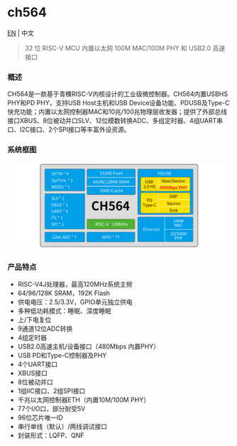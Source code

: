 # ch564

[EN](README.md) | 中文

> 32 位 RISC-V MCU 内置以太网 100M MAC/100M PHY 和 USB2.0 高速接口

### 概述

CH564是一款基于青稞RISC-V内核设计的工业级微控制器。CH564内置USBHS PHY和PD PHY，支持USB Host主机和USB Device设备功能、PDUSB及Type-C快充功能；内置以太网控制器MAC和10兆/100兆物理层收发器；提供了外部总线接口XBUS、8位被动并口SLV、12位模数转换ADC、多组定时器、4组UART串口、I2C接口、2个SPI接口等丰富外设资源。

### 系统框图

<img src="image/frame.png" alt="frame" style="zoom:50%;" />

### 产品特点

- RISC-V4J处理器，最高120MHz系统主频
- 64/96/128K SRAM，192K Flash
- 供电电压：2.5/3.3V，GPIO单元独立供电
- 多种低功耗模式：睡眠、深度睡眠
- 上/下电复位
- 9通道12位ADC转换
- 4组定时器
- USB2.0高速主机/设备接口（480Mbps 内置PHY）
- USB PD和Type-C控制器及PHY
- 4个UART接口
- XBUS接口
- 8位被动并口
- 1组IIC接口、2组SPI接口
- 千兆以太网控制器ETH（内置10M/100M PHY）
- 77个I/O口，部分耐受5V
- 96位芯片唯一ID
- 串行单线（默认）/两线调试接口
- 封装形式：LQFP、QNF
